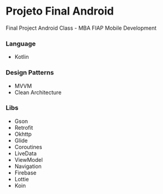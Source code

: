 # Projeto Final Android

Final Project Android Class - MBA FIAP Mobile Development

### Language

- Kotlin

### Design Patterns

- MVVM
- Clean Architecture

### Libs

- Gson
- Retrofit
- Okhttp
- Glide
- Coroutines
- LiveData
- ViewModel
- Navigation
- Firebase
- Lottie
- Koin

